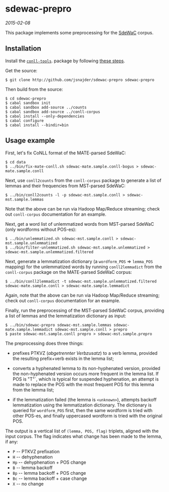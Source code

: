 # sdewac-prepro

*2015-02-08*

This package implements some preprocessing for the
[SdeWaC](http://www.ims.uni-stuttgart.de/forschung/ressourcen/korpora/sdewac.en.html)
corpus.

## Installation

Install the [`conll-tools`](https://github.com/jsnajder/conll-corpus).
package by following [these
steps](https://github.com/jsnajder/conll-corpus#installation).

Get the source:

```
$ git clone http://github.com/jsnajder/sdewac-prepro sdewac-prepro
```

Then build from the source:

```
$ cd sdewac-prepro
$ cabal sandbox init
$ cabal sandbox add-source ../counts
$ cabal sandbox add-source ../conll-corpus
$ cabal install --only-dependencies
$ cabal configure
$ cabal install --bindir=bin
```

## Usage example

First, let's fix CoNLL format of the MATE-parsed SdeWaC:

```
$ cd data
$ ../bin/fix-mate-conll.sh sdewac-mate.sample.conll-bogus > sdewac-mate.sample.conll
```

Next, use `conll2counts` from the `conll-corpus` package to generate a
list of lemmas and their frequencies from MST-parsed SdeWaC:

```
$ ../bin/conll2counts -l -p sdewac-mst.sample.conll > sdewac-mst.sample.lemmas
```

Note that the above can be run via Hadoop Map/Reduce streaming; check out
`conll-corpus` documentation for an example.

Next, get a word list of unlemmatized words from MST-parsed SdeWaC (only
wordforms without POS-es):

```
$ ../bin/unlemmatized.sh sdewac-mst.sample.conll > sdewac-mst.sample.unlemmatized
$ ../bin/filter-unlemmatized.sh sdewac-mst.sample.unlemmatized > sdewac-mst.sample.unlemmatized.filtered
```

Next, generate a lemmatization dictionary (a `wordform_POS` => `lemma_POS`
mapping) for the unlemmatized words by running `conll2lemmadict` from the
`conll-corpus` package on the MATE-parsed SdeWaC corpus:

```
$ ../bin/conll2lemmadict -t sdewac-mst.sample.unlemmatized.filtered sdewac-mate.sample.conll > sdewac-mate.sample.lemmadict
```

Again, note that the above can be run via Hadoop Map/Reduce streaming;
check out `conll-corpus` documentation for an example.

Finally, run the preprocessing of the MST-parsed SdeWaC corpus, providing
a list of lemmas and the lemmatization dictionary as input:

```
$ ../bin/sdewac-prepro sdewac-mst.sample.lemmas sdewac-mate.sample.lemmadict sdewac-mst.sample.conll > prepro
$ paste sdewac-mst.sample.conll prepro > sdewac-mst.sample.prepro
```

The preprocessing does three things:

* prefixes PTKVZ (*abgetrennter Verbzusatz*) to a verb lemma, provided the
  resulting prefix+verb exists in the lemma list;

* converts a hyphenated lemma to its non-hyphenated version, provided the
  non-hyphenated version occurs more frequent in the lemma list. If
  POS is "T"`, which is typical for suspended hyphenation, an attempt is made 
  to replace the POS with the most frequent POS for this lemma from the lemma 
  list;

* if the lemmatization failed (the lemma is `<unknown>`), attempts backoff
  lemmatization using the lemmatization dictionary. The dictionary is queried
  for `wordform_POS` first, then the same wordform is tried with other POS-es,
  and finally uppercased wordform is tried with the original POS.

The output is a vertical list of `(lemma, POS, flag)` triplets, aligned with
the input corpus. The flag indicates what change has been made to the lemma,
if any:

* `P` -- PTKVZ prefixation
* `H` -- dehyphenation
* `Hp` -- dehyphenation + POS change
* `B` -- lemma backoff
* `Bp` -- lemma backoff + POS change
* `Bc` -- lemma backoff + case change
* `X` -- no change

